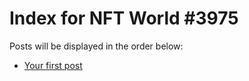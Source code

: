 # Index for NFT World #3975
Posts will be displayed in the order below:

- [Your first post](./001-first.md)

